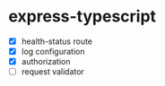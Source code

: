 # express-typescript
- [X] health-status route
- [X] log configuration
- [X] authorization
- [ ] request validator